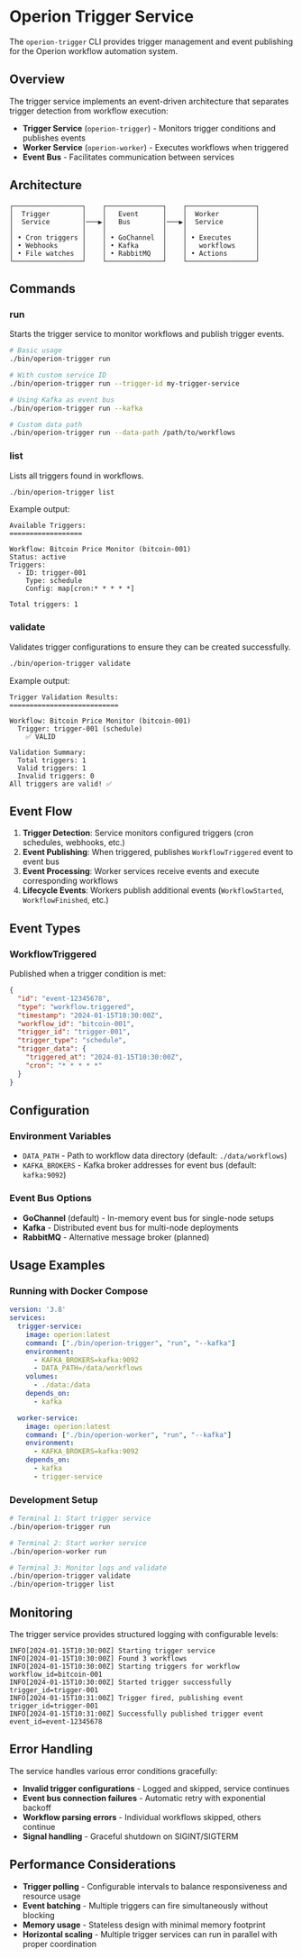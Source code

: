 # Operion Trigger Service

The `operion-trigger` CLI provides trigger management and event publishing for the Operion workflow automation system.

## Overview

The trigger service implements an event-driven architecture that separates trigger detection from workflow execution:

- **Trigger Service** (`operion-trigger`) - Monitors trigger conditions and publishes events
- **Worker Service** (`operion-worker`) - Executes workflows when triggered
- **Event Bus** - Facilitates communication between services

## Architecture

```
┌─────────────────┐    ┌──────────────┐    ┌─────────────────┐
│  Trigger        │    │   Event      │    │  Worker         │
│  Service        │───▶│   Bus        │───▶│  Service        │
│                 │    │              │    │                 │
│ • Cron triggers │    │ • GoChannel  │    │ • Executes      │
│ • Webhooks      │    │ • Kafka      │    │   workflows     │
│ • File watches  │    │ • RabbitMQ   │    │ • Actions       │
└─────────────────┘    └──────────────┘    └─────────────────┘
```

## Commands

### run
Starts the trigger service to monitor workflows and publish trigger events.

```bash
# Basic usage
./bin/operion-trigger run

# With custom service ID
./bin/operion-trigger run --trigger-id my-trigger-service

# Using Kafka as event bus
./bin/operion-trigger run --kafka

# Custom data path
./bin/operion-trigger run --data-path /path/to/workflows
```

### list
Lists all triggers found in workflows.

```bash
./bin/operion-trigger list
```

Example output:
```
Available Triggers:
==================

Workflow: Bitcoin Price Monitor (bitcoin-001)
Status: active
Triggers:
  - ID: trigger-001
    Type: schedule
    Config: map[cron:* * * * *]

Total triggers: 1
```

### validate
Validates trigger configurations to ensure they can be created successfully.

```bash
./bin/operion-trigger validate
```

Example output:
```
Trigger Validation Results:
===========================

Workflow: Bitcoin Price Monitor (bitcoin-001)
  Trigger: trigger-001 (schedule)
    ✅ VALID

Validation Summary:
  Total triggers: 1
  Valid triggers: 1
  Invalid triggers: 0
All triggers are valid! ✅
```

## Event Flow

1. **Trigger Detection**: Service monitors configured triggers (cron schedules, webhooks, etc.)
2. **Event Publishing**: When triggered, publishes `WorkflowTriggered` event to event bus
3. **Event Processing**: Worker services receive events and execute corresponding workflows
4. **Lifecycle Events**: Workers publish additional events (`WorkflowStarted`, `WorkflowFinished`, etc.)

## Event Types

### WorkflowTriggered
Published when a trigger condition is met:

```json
{
  "id": "event-12345678",
  "type": "workflow.triggered",
  "timestamp": "2024-01-15T10:30:00Z",
  "workflow_id": "bitcoin-001",
  "trigger_id": "trigger-001", 
  "trigger_type": "schedule",
  "trigger_data": {
    "triggered_at": "2024-01-15T10:30:00Z",
    "cron": "* * * * *"
  }
}
```

## Configuration

### Environment Variables

- `DATA_PATH` - Path to workflow data directory (default: `./data/workflows`)
- `KAFKA_BROKERS` - Kafka broker addresses for event bus (default: `kafka:9092`)

### Event Bus Options

- **GoChannel** (default) - In-memory event bus for single-node setups
- **Kafka** - Distributed event bus for multi-node deployments
- **RabbitMQ** - Alternative message broker (planned)

## Usage Examples

### Running with Docker Compose

```yaml
version: '3.8'
services:
  trigger-service:
    image: operion:latest
    command: ["./bin/operion-trigger", "run", "--kafka"]
    environment:
      - KAFKA_BROKERS=kafka:9092
      - DATA_PATH=/data/workflows
    volumes:
      - ./data:/data
    depends_on:
      - kafka

  worker-service:
    image: operion:latest
    command: ["./bin/operion-worker", "run", "--kafka"]
    environment:
      - KAFKA_BROKERS=kafka:9092
    depends_on:
      - kafka
      - trigger-service
```

### Development Setup

```bash
# Terminal 1: Start trigger service
./bin/operion-trigger run

# Terminal 2: Start worker service  
./bin/operion-worker run

# Terminal 3: Monitor logs and validate
./bin/operion-trigger validate
./bin/operion-trigger list
```

## Monitoring

The trigger service provides structured logging with configurable levels:

```
INFO[2024-01-15T10:30:00Z] Starting trigger service
INFO[2024-01-15T10:30:00Z] Found 3 workflows
INFO[2024-01-15T10:30:00Z] Starting triggers for workflow workflow_id=bitcoin-001
INFO[2024-01-15T10:30:00Z] Started trigger successfully trigger_id=trigger-001
INFO[2024-01-15T10:31:00Z] Trigger fired, publishing event trigger_id=trigger-001
INFO[2024-01-15T10:31:00Z] Successfully published trigger event event_id=event-12345678
```

## Error Handling

The service handles various error conditions gracefully:

- **Invalid trigger configurations** - Logged and skipped, service continues
- **Event bus connection failures** - Automatic retry with exponential backoff
- **Workflow parsing errors** - Individual workflows skipped, others continue
- **Signal handling** - Graceful shutdown on SIGINT/SIGTERM

## Performance Considerations

- **Trigger polling** - Configurable intervals to balance responsiveness and resource usage
- **Event batching** - Multiple triggers can fire simultaneously without blocking
- **Memory usage** - Stateless design with minimal memory footprint
- **Horizontal scaling** - Multiple trigger services can run in parallel with proper coordination